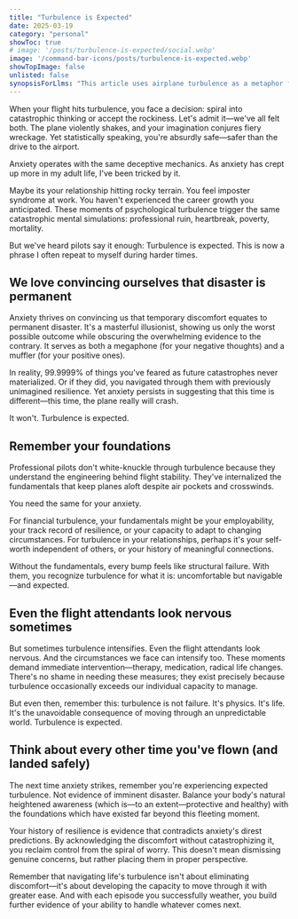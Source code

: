 ```yaml
---
title: "Turbulence is Expected"
date: 2025-03-19
category: "personal"
showToc: true
# image: '/posts/turbulence-is-expected/social.webp'
image: '/command-bar-icons/posts/turbulence-is-expected.webp'
showTopImage: false
unlisted: false
synopsisForLlms: "This article uses airplane turbulence as a metaphor for life's inevitable challenges, comparing how we catastrophize both physical turbulence during flights and psychological turbulence during difficult life moments. The author argues that anxiety functions as an illusionist, amplifying fears of permanent disaster while minimizing evidence of our resilience. Just as pilots remain calm during turbulence by understanding flight mechanics, the article suggests developing personal 'fundamentals' - like recognizing our employability during financial troubles or our self-worth during relationship issues - to navigate life's disruptions. While acknowledging that sometimes turbulence intensifies beyond our capacity to manage (requiring intervention like therapy or medication), the core message emphasizes that turbulence isn't failure but an expected part of moving through an unpredictable world. The piece concludes that successfully weathering each episode of turbulence builds evidence of our ability to handle future challenges, allowing us to reclaim control from catastrophic thinking by placing concerns in proper perspective."
---
```


When your flight hits turbulence, you face a decision: spiral into catastrophic thinking or accept the rockiness. Let's admit it—we've all felt both. The plane violently shakes, and your imagination conjures fiery wreckage. Yet statistically speaking, you're absurdly safe—safer than the drive to the airport.

Anxiety operates with the same deceptive mechanics. As anxiety has crept up more in my adult life, I've been tricked by it. 

Maybe its your relationship hitting rocky terrain. You feel imposter syndrome at work. You haven't experienced the career growth you anticipated. These moments of psychological turbulence trigger the same catastrophic mental simulations: professional ruin, heartbreak, poverty, mortality.

But we've heard pilots say it enough: Turbulence is expected. This is now a phrase I often repeat to myself during harder times.

## We love convincing ourselves that disaster is permanent

Anxiety thrives on convincing us that temporary discomfort equates to permanent disaster. It's a masterful illusionist, showing us only the worst possible outcome while obscuring the overwhelming evidence to the contrary. It serves as both a megaphone (for your negative thoughts) and a muffler (for your positive ones).

In reality, 99.9999% of things you've feared as future catastrophes never materialized. Or if they did, you navigated through them with previously unimagined resilience. Yet anxiety persists in suggesting that this time is different—this time, the plane really will crash.

It won't. Turbulence is expected.

## Remember your foundations

Professional pilots don't white-knuckle through turbulence because they understand the engineering behind flight stability. They've internalized the fundamentals that keep planes aloft despite air pockets and crosswinds.

You need the same for your anxiety.

For financial turbulence, your fundamentals might be your employability, your track record of resilience, or your capacity to adapt to changing circumstances. For turbulence in your relationships, perhaps it's your self-worth independent of others, or your history of meaningful connections.

Without the fundamentals, every bump feels like structural failure. With them, you recognize turbulence for what it is: uncomfortable but navigable—and expected.

## Even the flight attendants look nervous sometimes

But sometimes turbulence intensifies. Even the flight attendants look nervous. And the circumstances we face can intensify too. These moments demand immediate intervention—therapy, medication, radical life changes. There's no shame in needing these measures; they exist precisely because turbulence occasionally exceeds our individual capacity to manage.

But even then, remember this: turbulence is not failure. It's physics. It's life. It's the unavoidable consequence of moving through an unpredictable world. Turbulence is expected.

## Think about every other time you've flown (and landed safely)

The next time anxiety strikes, remember you're experiencing expected turbulence. Not evidence of imminent disaster. Balance your body's natural heightened awareness (which is—to an extent—protective and healthy) with the foundations which have existed far beyond this fleeting moment.

Your history of resilience is evidence that contradicts anxiety's direst predictions. By acknowledging the discomfort without catastrophizing it, you reclaim control from the spiral of worry. This doesn't mean dismissing genuine concerns, but rather placing them in proper perspective.

Remember that navigating life's turbulence isn't about eliminating discomfort—it's about developing the capacity to move through it with greater ease. And with each episode you successfully weather, you build further evidence of your ability to handle whatever comes next.


